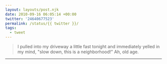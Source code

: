 ```yaml
---
layout: layouts/post.njk
date: 2010-09-16 06:05:14 +00:00
twitter: '24640677523'
permalink: /status/{{ twitter }}/
tags: 
  - tweet
---
```


> I pulled into my driveway a little fast tonight and immediately yelled in my mind, "slow down, this is a neighborhood!" Ah, old age.

---
